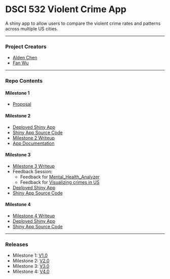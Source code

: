 # DSCI 532 Violent Crime App  

A shiny app to allow users to compare the violent crime rates and patterns across multiple US cities.

----

### Project Creators
- [Alden Chen](https://github.com/aldenchen)
- [Fan Wu](https://github.com/fwu03)

----

### Repo Contents

#### Milestone 1
- [Proposal](https://github.com/UBC-MDS/DSCI532_violent_crime_app/blob/v1.0/doc/proposal.md)

#### Milestone 2
- [Deployed Shiny App](https://aldenchen.shinyapps.io/DSCI-532_Violent-Crime-App/)
- [Shiny App Source Code](https://github.com/UBC-MDS/DSCI532_violent_crime_app/blob/v2.0/src/app.R)
- [Milestone 2 Writeup](https://github.com/UBC-MDS/DSCI532_violent_crime_app/blob/v2.0/doc/milestone2_writeup.md)
- [App Documentation](https://github.com/UBC-MDS/DSCI532_violent_crime_app/blob/v2.0/doc/app_documentation.pdf)

#### Milestone 3
- [Milestone 3 Writeup](https://github.com/UBC-MDS/DSCI532_violent_crime_app/blob/v3.0/doc/milestone3_writeup.md)
- Feedback Session:
  + Feedback for [Mental_Health_Analyzer](https://github.com/UBC-MDS/DSCI_532_Mental_Health_Analyzer/issues/8)
  + Feedback for [Visualizing crimes in US](https://github.com/UBC-MDS/DSCI_532_Crime_Blei7_simchi/issues/10)
- [Deployed Shiny App](https://aldenchen.shinyapps.io/DSCI-532_Violent-Crime-App/)
- [Shiny App Source Code](https://github.com/UBC-MDS/DSCI532_violent_crime_app/blob/v3.0/src/app.R)

#### Milestone 4
- [Milestone 4 Writeup](https://github.com/UBC-MDS/DSCI532_violent_crime_app/blob/v4.0/doc/milestone4_writeup.md)
- [Deployed Shiny App](https://aldenchen.shinyapps.io/DSCI-532_Violent-Crime-App/)
- [Shiny App Source Code](https://github.com/UBC-MDS/DSCI532_violent_crime_app/blob/v4.0/src/app.R)
----

### Releases
- Milestone 1: [V1.0](https://github.com/UBC-MDS/DSCI532_violent_crime_app/blob/v1.0)
- Milestone 2: [V2.0](https://github.com/UBC-MDS/DSCI532_violent_crime_app/blob/v2.0)  
- Milestone 3: [V3.0](https://github.com/UBC-MDS/DSCI532_violent_crime_app/blob/v3.0)
- Milestone 4: [V4.0](https://github.com/UBC-MDS/DSCI532_violent_crime_app/blob/v4.0)

